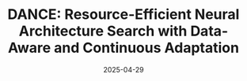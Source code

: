---    
title: "DANCE: Resource-Efficient Neural Architecture Search with Data-Aware and Continuous Adaptation"
collections: publication
permalink: /publication/shadow-removal
excerpt: 'TODO.'
date: 2025-04-29
year: 2025
order: 1
is_show: True
venue: 
arxiv: 
arxiv_url: 
teaser: 
demo: 
code: 
authors: Maolin Wang, Tianshuo Wei, Sheng Zhang, Ruocheng Guo, Wangyu Wang, Shanshan Ye, <strong>Lixin Zou</strong>, Xuetao Wei, Xiangyu Zhao*
conference_short: IJCAI 2025
publication: The 34th International Joint Conference on Artificial Intelligence.<strong>(CCF-A)</strong>
pdf: 
---